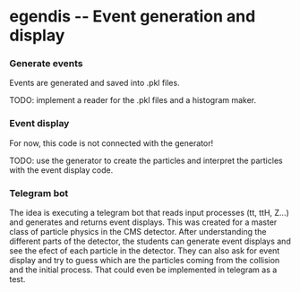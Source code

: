 # egendis -- Event generation and display

### Generate events

Events are generated and saved into .pkl files.

TODO: implement a reader for the .pkl files and a histogram maker.

### Event display

For now, this code is not connected with the generator!

TODO: use the generator to create the particles and interpret the particles with the event display code.

### Telegram bot

The idea is executing a telegram bot that reads input processes (tt, ttH, Z...) and generates and returns event displays.
This was created for a master class of particle physics in the CMS detector.
After understanding the different parts of the detector, the students can generate event displays and see the efect of each particle in the detector.
They can also ask for event display and try to guess which are the particles coming from the collision and the initial process.
That could even be implemented in telegram as a test.
